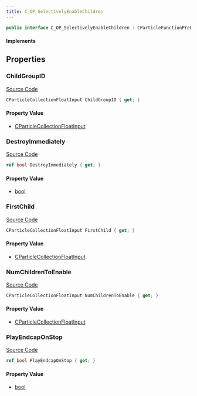 ```yaml
---
title: C_OP_SelectivelyEnableChildren
---
```


```csharp
public interface C_OP_SelectivelyEnableChildren : CParticleFunctionPreEmission, CParticleFunctionOperator, CParticleFunction, ISchemaClass<CParticleFunction>, ISchemaClass<CParticleFunctionOperator>, ISchemaClass<CParticleFunctionPreEmission>, ISchemaClass<C_OP_SelectivelyEnableChildren>, ISchemaField, ISchemaClass, INativeHandle
```

#### Implements

## Properties

### ChildGroupID

[Source Code](https://github.com/swiftly-solution/swiftlys2/blob/main/managed/src/SwiftlyS2.Generated/Schemas/Interfaces/C_OP_SelectivelyEnableChildren.cs#L17)

```csharp
CParticleCollectionFloatInput ChildGroupID { get; }
```

#### Property Value

- [CParticleCollectionFloatInput](/docs/api/shared/schemadefinitions/cparticlecollectionfloatinput)

### DestroyImmediately

[Source Code](https://github.com/swiftly-solution/swiftlys2/blob/main/managed/src/SwiftlyS2.Generated/Schemas/Interfaces/C_OP_SelectivelyEnableChildren.cs#L25)

```csharp
ref bool DestroyImmediately { get; }
```

#### Property Value

- [bool](https://learn.microsoft.com/dotnet/api/system.boolean)

### FirstChild

[Source Code](https://github.com/swiftly-solution/swiftlys2/blob/main/managed/src/SwiftlyS2.Generated/Schemas/Interfaces/C_OP_SelectivelyEnableChildren.cs#L19)

```csharp
CParticleCollectionFloatInput FirstChild { get; }
```

#### Property Value

- [CParticleCollectionFloatInput](/docs/api/shared/schemadefinitions/cparticlecollectionfloatinput)

### NumChildrenToEnable

[Source Code](https://github.com/swiftly-solution/swiftlys2/blob/main/managed/src/SwiftlyS2.Generated/Schemas/Interfaces/C_OP_SelectivelyEnableChildren.cs#L21)

```csharp
CParticleCollectionFloatInput NumChildrenToEnable { get; }
```

#### Property Value

- [CParticleCollectionFloatInput](/docs/api/shared/schemadefinitions/cparticlecollectionfloatinput)

### PlayEndcapOnStop

[Source Code](https://github.com/swiftly-solution/swiftlys2/blob/main/managed/src/SwiftlyS2.Generated/Schemas/Interfaces/C_OP_SelectivelyEnableChildren.cs#L23)

```csharp
ref bool PlayEndcapOnStop { get; }
```

#### Property Value

- [bool](https://learn.microsoft.com/dotnet/api/system.boolean)


